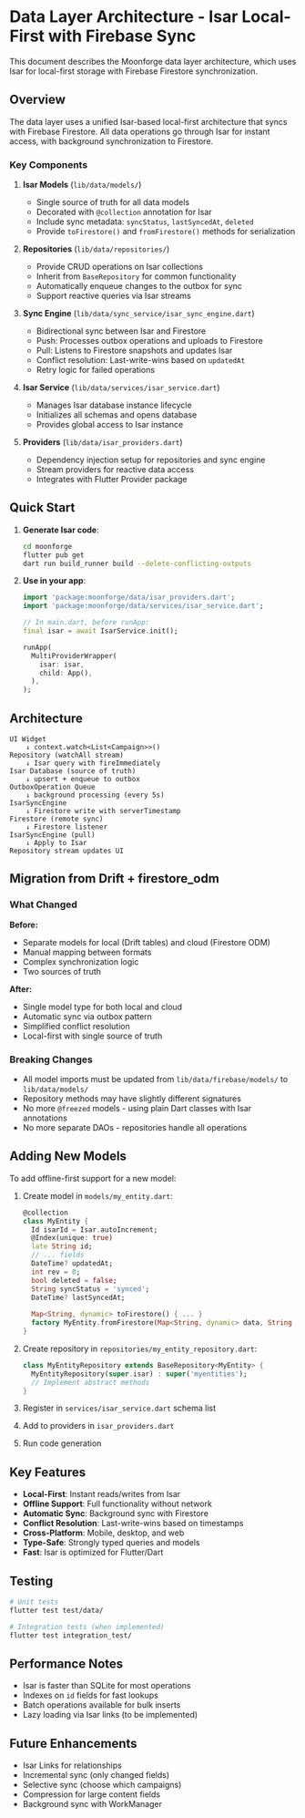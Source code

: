 # Data Layer Architecture - Isar Local-First with Firebase Sync

This document describes the Moonforge data layer architecture, which uses Isar for local-first storage with Firebase Firestore synchronization.

## Overview

The data layer uses a unified Isar-based local-first architecture that syncs with Firebase Firestore. All data operations go through Isar for instant access, with background synchronization to Firestore.

### Key Components

1. **Isar Models** (`lib/data/models/`)
   - Single source of truth for all data models
   - Decorated with `@collection` annotation for Isar
   - Include sync metadata: `syncStatus`, `lastSyncedAt`, `deleted`
   - Provide `toFirestore()` and `fromFirestore()` methods for serialization

2. **Repositories** (`lib/data/repositories/`)
   - Provide CRUD operations on Isar collections
   - Inherit from `BaseRepository` for common functionality
   - Automatically enqueue changes to the outbox for sync
   - Support reactive queries via Isar streams

3. **Sync Engine** (`lib/data/sync_service/isar_sync_engine.dart`)
   - Bidirectional sync between Isar and Firestore
   - Push: Processes outbox operations and uploads to Firestore
   - Pull: Listens to Firestore snapshots and updates Isar
   - Conflict resolution: Last-write-wins based on `updatedAt`
   - Retry logic for failed operations

4. **Isar Service** (`lib/data/services/isar_service.dart`)
   - Manages Isar database instance lifecycle
   - Initializes all schemas and opens database
   - Provides global access to Isar instance

5. **Providers** (`lib/data/isar_providers.dart`)
   - Dependency injection setup for repositories and sync engine
   - Stream providers for reactive data access
   - Integrates with Flutter Provider package

## Quick Start

1. **Generate Isar code**:
   ```bash
   cd moonforge
   flutter pub get
   dart run build_runner build --delete-conflicting-outputs
   ```

2. **Use in your app**:
   ```dart
   import 'package:moonforge/data/isar_providers.dart';
   import 'package:moonforge/data/services/isar_service.dart';
   
   // In main.dart, before runApp:
   final isar = await IsarService.init();
   
   runApp(
     MultiProviderWrapper(
       isar: isar,
       child: App(),
     ),
   );
   ```

## Architecture

```
UI Widget
    ↓ context.watch<List<Campaign>>()
Repository (watchAll stream)
    ↓ Isar query with fireImmediately
Isar Database (source of truth)
    ↓ upsert + enqueue to outbox
OutboxOperation Queue
    ↓ background processing (every 5s)
IsarSyncEngine
    ↓ Firestore write with serverTimestamp
Firestore (remote sync)
    ↓ Firestore listener
IsarSyncEngine (pull)
    ↓ Apply to Isar
Repository stream updates UI
```

## Migration from Drift + firestore_odm

### What Changed

**Before:**
- Separate models for local (Drift tables) and cloud (Firestore ODM)
- Manual mapping between formats
- Complex synchronization logic
- Two sources of truth

**After:**
- Single model type for both local and cloud
- Automatic sync via outbox pattern
- Simplified conflict resolution
- Local-first with single source of truth

### Breaking Changes

- All model imports must be updated from `lib/data/firebase/models/` to `lib/data/models/`
- Repository methods may have slightly different signatures
- No more `@freezed` models - using plain Dart classes with Isar annotations
- No more separate DAOs - repositories handle all operations

## Adding New Models

To add offline-first support for a new model:

1. Create model in `models/my_entity.dart`:
   ```dart
   @collection
   class MyEntity {
     Id isarId = Isar.autoIncrement;
     @Index(unique: true)
     late String id;
     // ... fields
     DateTime? updatedAt;
     int rev = 0;
     bool deleted = false;
     String syncStatus = 'synced';
     DateTime? lastSyncedAt;
     
     Map<String, dynamic> toFirestore() { ... }
     factory MyEntity.fromFirestore(Map<String, dynamic> data, String docId) { ... }
   }
   ```

2. Create repository in `repositories/my_entity_repository.dart`:
   ```dart
   class MyEntityRepository extends BaseRepository<MyEntity> {
     MyEntityRepository(super.isar) : super('myentities');
     // Implement abstract methods
   }
   ```

3. Register in `services/isar_service.dart` schema list

4. Add to providers in `isar_providers.dart`

5. Run code generation

## Key Features

- **Local-First**: Instant reads/writes from Isar
- **Offline Support**: Full functionality without network
- **Automatic Sync**: Background sync with Firestore
- **Conflict Resolution**: Last-write-wins based on timestamps
- **Cross-Platform**: Mobile, desktop, and web
- **Type-Safe**: Strongly typed queries and models
- **Fast**: Isar is optimized for Flutter/Dart

## Testing

```bash
# Unit tests
flutter test test/data/

# Integration tests (when implemented)
flutter test integration_test/
```

## Performance Notes

- Isar is faster than SQLite for most operations
- Indexes on `id` fields for fast lookups
- Batch operations available for bulk inserts
- Lazy loading via Isar links (to be implemented)

## Future Enhancements

- Isar Links for relationships
- Incremental sync (only changed fields)
- Selective sync (choose which campaigns)
- Compression for large content fields
- Background sync with WorkManager
